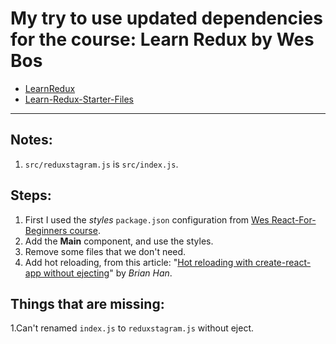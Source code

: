 # My try to use updated dependencies for the course: Learn Redux by Wes Bos


- [LearnRedux](http://LearnRedux.com)
- [Learn-Redux-Starter-Files](https://github.com/wesbos/Learn-Redux-Starter-Files)

---

## Notes:

1. `src/reduxstagram.js` is `src/index.js`.

## Steps:

1. First I used the _styles_ `package.json` configuration from [Wes React-For-Beginners course](https://github.com/wesbos/React-For-Beginners-Starter-Files/blob/master/catch-of-the-day/package.json).
2. Add the **Main** component, and use the styles.
3. Remove some files that we don't need.
4. Add hot reloading, from this article: "[Hot reloading with create-react-app without ejecting](https://medium.com/@brianhan/hot-reloading-cra-without-eject-b54af352c642)" by _Brian Han_.



## Things that are missing:

1.Can't renamed `index.js` to `reduxstagram.js` without eject.
